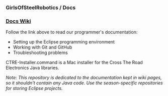 ### GirlsOfSteelRobotics / Docs 

### [Docs Wiki](https://github.com/GirlsOfSteelRobotics/Docs/wiki)

Follow the link above to read our programmer's documentation:
* Setting up the Eclipse programming environment
* Working with Git and GitHub
* Troubleshooting problems

CTRE-Installer.command is a Mac installer for the Cross The Road Electronics Java libraries.

_Note: This repository is dedicated to the documentation kept in wiki pages, so it shouldn't contain any Java code. 
Use the season-specific repositories for storing Eclipse projects._

